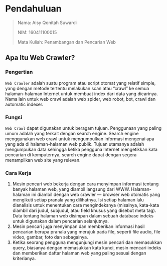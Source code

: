 # Pendahuluan

> Nama: Aisy Qonitah Suwardi
>
> NIM: 160411100015
>
> Mata Kuliah: Penambangan dan Pencarian Web

 

## **Apa Itu Web Crawler?**

### **Pengertian**

`Web Crawler` adalah suatu program atau script otomat yang relatif simple, yang dengan metode tertentu melakukan scan atau “crawl” ke semua halaman-halaman Internet untuk membuat index dari data yang dicarinya. Nama lain untuk web crawl adalah web spider, web robot, bot, crawl dan automatic indexer.



### **Fungsi**

`Web Crawl` dapat digunakan untuk beragam tujuan. Penggunaan yang paling umum adalah yang terkait dengan search engine. Search engine menggunakan web crawl untuk mengumpulkan informasi mengenai apa yang ada di halaman-halaman web publik. Tujuan utamanya adalah mengumpukan data sehingga ketika pengguna Internet mengetikkan kata pencarian di komputernya, search engine dapat dengan segera menampilkan web site yang relevan.



### **Cara Kerja**

1. Mesin pencari web bekerja dengan cara menyimpan informasi tentang banyak halaman web, yang diambil langsung dari WWW. Halaman-halaman ini diambil dengan web crawler — browser web otomatis yang mengikuti setiap pranala yang dilihatnya. Isi setiap halaman lalu dianalisis untuk menentukan cara mengindeksnya (misalnya, kata-kata diambil dari judul, subjudul, atau field khusus yang disebut meta tag). Data tentang halaman web disimpan dalam sebuah database indeks untuk digunakan dalam pencarian selanjutnya.
2. Mesin pencari juga menyimpan dan memberikan informasi hasil pencarian berupa pranala yang merujuk pada file, seperti file audio, file video, gambar, foto dan sebagainya.
3. Ketika seorang pengguna mengunjungi mesin pencari dan memasukkan query, biasanya dengan memasukkan kata kunci, mesin mencari indeks dan memberikan daftar halaman web yang paling sesuai dengan kriterianya.